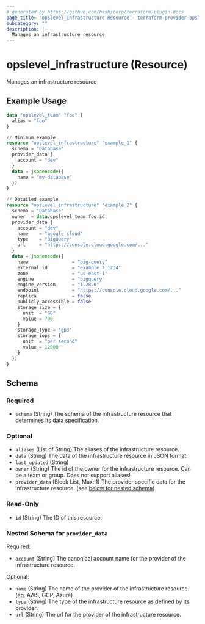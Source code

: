 ```yaml
---
# generated by https://github.com/hashicorp/terraform-plugin-docs
page_title: "opslevel_infrastructure Resource - terraform-provider-opslevel"
subcategory: ""
description: |-
  Manages an infrastructure resource
---
```


# opslevel_infrastructure (Resource)

Manages an infrastructure resource

## Example Usage

```terraform
data "opslevel_team" "foo" {
  alias = "foo"
}

// Minimum example
resource "opslevel_infrastructure" "example_1" {
  schema = "Database"
  provider_data {
    account = "dev"
  }
  data = jsonencode({
    name = "my-database"
  })
}

// Detailed example
resource "opslevel_infrastructure" "example_2" {
  schema = "Database"
  owner  = data.opslevel_team.foo.id
  provider_data {
    account = "dev"
    name    = "google cloud"
    type    = "BigQuery"
    url     = "https://console.cloud.google.com/..."
  }
  data = jsonencode({
    name                = "big-query"
    external_id         = "example_2_1234"
    zone                = "us-east-1"
    engine              = "bigquery"
    engine_version      = "1.28.0"
    endpoint            = "https://console.cloud.google.com/..."
    replica             = false
    publicly_accessible = false
    storage_size = {
      unit  = "GB"
      value = 700
    }
    storage_type = "gp3"
    storage_iops = {
      unit  = "per second"
      value = 12000
    }
  })
}
```

<!-- schema generated by tfplugindocs -->
## Schema

### Required

- `schema` (String) The schema of the infrastructure resource that determines its data specification.

### Optional

- `aliases` (List of String) The aliases of the infrastructure resource.
- `data` (String) The data of the infrastructure resource in JSON format.
- `last_updated` (String)
- `owner` (String) The id of the owner for the infrastructure resource.  Can be a team or group. Does not support aliases!
- `provider_data` (Block List, Max: 1) The provider specific data for the infrastructure resource. (see [below for nested schema](#nestedblock--provider_data))

### Read-Only

- `id` (String) The ID of this resource.

<a id="nestedblock--provider_data"></a>
### Nested Schema for `provider_data`

Required:

- `account` (String) The canonical account name for the provider of the infrastructure resource.

Optional:

- `name` (String) The name of the provider of the infrastructure resource. (eg. AWS, GCP, Azure)
- `type` (String) The type of the infrastructure resource as defined by its provider.
- `url` (String) The url for the provider of the infrastructure resource.


